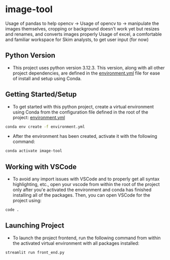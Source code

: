 # image-tool

Usage of pandas to help opencv ->
Usage of opencv to -> manipulate the images themselves, cropping or background doesn't work yet but resizes and renames, and converts images properly
Usage of excel, a comfortable and familiar workspace for Skim analysts, to get user input (for now)

## Python Version

* This project uses python version 3.12.3. This version, along with all other project dependencies, are defined in the [environment.yml](./environment.yml) file for ease of install and setup using Conda.

## Getting Started/Setup

* To get started with this python project, create a virtual environment using Conda from the configuration file defined in the root of the project: [environment.yml](./environment.yml)

```bash
conda env create -f environment.yml
```

* After the environment has been created, activate it with the following command:

```bash
conda activate image-tool
```

## Working with VSCode

* To avoid any import issues with VSCode and to properly get all syntax highlighting, etc., open your vscode from within the root of the project only after you'e activated the environment and conda has finished installing all of the packages. Then, you can open VSCode for the project using:

```bash
code .
```

## Launching Project

* To launch the project frontend, run the following command from within the activated virtual environment with all packages installed:

```bash
streamlit run front_end.py
```
